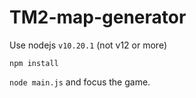 # TM2-map-generator

Use nodejs `v10.20.1` (not v12 or more)

`npm install`

`node main.js` and focus the game.
